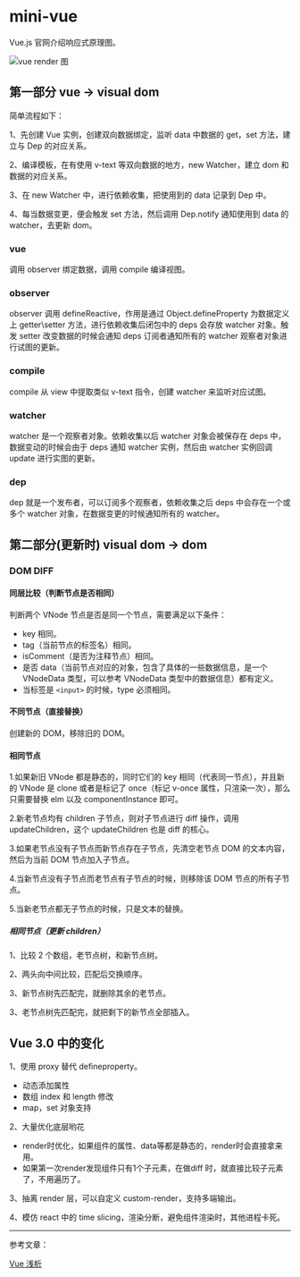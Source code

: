 # mini-vue

Vue.js 官网介绍响应式原理图。

![vue render 图](https://cn.vuejs.org/images/data.png)

## 第一部分 vue -> visual dom

简单流程如下：

1、先创建 Vue 实例，创建双向数据绑定，监听 data 中数据的 get，set 方法，建立与 Dep 的对应关系。

2、编译模板，在有使用 v-text 等双向数据的地方，new Watcher，建立 dom 和数据的对应关系。

3、在 new Watcher 中，进行依赖收集，把使用到的 data 记录到 Dep 中。

4、每当数据变更，便会触发 set 方法，然后调用 Dep.notify 通知使用到 data 的 watcher，去更新 dom。

### vue

调用 observer 绑定数据，调用 compile 编译视图。

### observer

observer 调用 defineReactive，作用是通过 Object.defineProperty 为数据定义上 getter\setter 方法，进行依赖收集后闭包中的 deps 会存放 watcher 对象。触发 setter 改变数据的时候会通知 deps 订阅者通知所有的 watcher 观察者对象进行试图的更新。

### compile

compile 从 view 中提取类似 v-text 指令，创建 watcher 来监听对应试图。

### watcher

watcher 是一个观察者对象。依赖收集以后 watcher 对象会被保存在 deps 中，数据变动的时候会由于 deps 通知 watcher 实例，然后由 watcher 实例回调 update 进行实图的更新。

### dep

dep 就是一个发布者，可以订阅多个观察者，依赖收集之后 deps 中会存在一个或多个 watcher 对象，在数据变更的时候通知所有的 watcher。

## 第二部分(更新时) visual dom -> dom

### DOM DIFF

#### 同层比较（判断节点是否相同）

判断两个 VNode 节点是否是同一个节点，需要满足以下条件：

- key 相同。
- tag（当前节点的标签名）相同。
- isComment（是否为注释节点）相同。
- 是否 data（当前节点对应的对象，包含了具体的一些数据信息，是一个 VNodeData 类型，可以参考 VNodeData 类型中的数据信息）都有定义。
- 当标签是 `<input>` 的时候，type 必须相同。

#### 不同节点（直接替换）

创建新的 DOM，移除旧的 DOM。

#### 相同节点

1.如果新旧 VNode 都是静态的，同时它们的 key 相同（代表同一节点），并且新的 VNode 是 clone 或者是标记了 once（标记 v-once 属性，只渲染一次），那么只需要替换 elm 以及 componentInstance 即可。

2.新老节点均有 children 子节点，则对子节点进行 diff 操作，调用 updateChildren，这个 updateChildren 也是 diff 的核心。

3.如果老节点没有子节点而新节点存在子节点，先清空老节点 DOM 的文本内容，然后为当前 DOM 节点加入子节点。

4.当新节点没有子节点而老节点有子节点的时候，则移除该 DOM 节点的所有子节点。

5.当新老节点都无子节点的时候，只是文本的替换。

##### 相同节点（更新 children）

1、比较 2 个数组，老节点树，和新节点树。

2、两头向中间比较，匹配后交换顺序。

3、新节点树先匹配完，就删除其余的老节点。

3、老节点树先匹配完，就把剩下的新节点全部插入。

## Vue 3.0 中的变化

1、使用 proxy 替代 defineproperty。

- 动态添加属性
- 数组 index 和 length 修改
- map，set 对象支持

2、大量优化底层哟花

- render时优化，如果组件的属性、data等都是静态的，render时会直接拿来用。
- 如果第一次render发现组件只有1个子元素，在做diff 时，就直接比较子元素了，不用遍历了。

3、抽离 render 层，可以自定义 custom-render，支持多端输出。

4、模仿 react 中的 time slicing，渲染分断，避免组件渲染时，其他进程卡死。

---

参考文章：

[Vue 浅析](https://yhlben.github.io/blog/vue.html)
